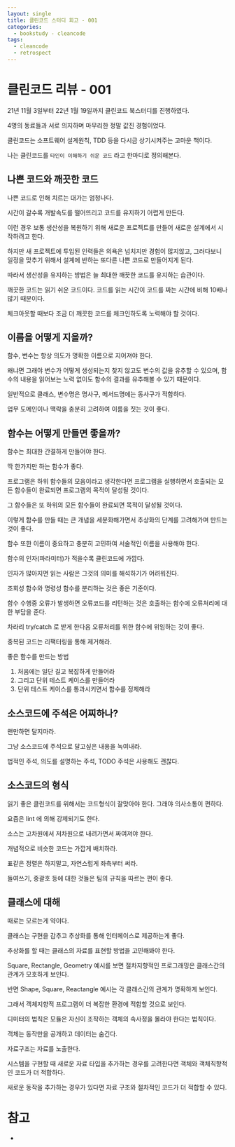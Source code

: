 ```yaml
---
layout: single
title: 클린코드 스터디 회고 - 001
categories: 
  - bookstudy - cleancode
tags: 
  - cleancode
  - retrospect
---
```


# 클린코드 리뷰 - 001

21년 11월 3일부터 22년 1월 19일까지 클린코드 북스터디를 진행하였다.

4명의 동료들과 서로 의지하며 마무리한 정말 값진 경험이었다.

클린코드는 소프트웨어 설계원칙, TDD 등을 다시금 상기시켜주는 고마운 책이다.

나는 클린코드를 `타인이 이해하기 쉬운 코드` 라고 한마디로 정의해본다.

## 나쁜 코드와 깨끗한 코드

나쁜 코드로 인해 치르는 대가는 엄청나다.

시간이 갈수록 개발속도를 떨어뜨리고 코드를 유지하기 어렵게 만든다.

이런 경우 보통 생산성을 복원하기 위해 새로운 프로젝트를 만들어 새로운 설계에서 시작하려고 한다.

하지만 새 프로젝트에 투입된 인력들은 의욕은 넘치지만 경험이 많지않고, 그러다보니 일정을 맞추기 위해서 설계에 반하는 또다른 나쁜 코드로 만들어지게 된다.

따라서 생산성을 유지하는 방법은 늘 최대한 깨끗한 코드를 유지하는 습관이다.

깨끗한 코드는 읽기 쉬운 코드이다. 코드를 읽는 시간이 코드를 짜는 시간에 비해 10배나 많기 때문이다.

체크아웃할 때보다 조금 더 깨끗한 코드를 체크인하도록 노력해야 할 것이다.

## 이름을 어떻게 지을까?

함수, 변수는 항상 의도가 명확한 이름으로 지어져야 한다.

왜냐면 그래야 변수가 어떻게 생성되는지 찾지 않고도 변수의 값을 유추할 수 있으며, 함수의 내용을 읽어보는 노력 없이도 함수의 결과를 유추해볼 수 있기 때문이다.

일반적으로 클래스, 변수명은 명사구, 메서드명에는 동사구가 적합하다.

업무 도메인이나 맥락을 충분히 고려하여 이름을 짓는 것이 좋다.

## 함수는 어떻게 만들면 좋을까?

함수는 최대한 간결하게 만들어야 한다.

딱 한가지만 하는 함수가 좋다.

프로그램은 하위 함수들의 모음이라고 생각한다면 프로그램을 실행하면서 호출되는 모든 함수들이 완료되면 프로그램의 목적이 달성될 것이다.

그 함수들은 또 하위의 모든 함수들이 완료되면 목적이 달성될 것이다.

이렇게 함수를 만들 때는 큰 개념을 세분화해가면서 추상화의 단계를 고려해가며 만드는 것이 좋다.

함수 또한 이름이 중요하고 충분히 고민하여 서술적인 이름을 사용해야 한다.

함수의 인자(파라미터)가 적을수록 클린코드에 가깝다.

인자가 많아지면 읽는 사람은 그것의 의미를 해석하기가 어려워진다.

조회성 함수와 명령성 함수를 분리하는 것은 좋은 기준이다.

함수 수행중 오류가 발생하면 오류코드를 리턴하는 것은 호출하는 함수에 오류처리에 대한 부담을 준다.

차라리 try/catch 로 받게 한다음 오류처리를 위한 함수에 위임하는 것이 좋다.

중복된 코드는 리팩터링을 통해 제거해라.

좋은 함수를 만드는 방법

1. 처음에는 일단 길고 복잡하게 만들어라
1. 그리고 단위 테스트 케이스를 만들어라
1. 단위 테스트 케이스를 통과시키면서 함수를 정제해라

## 소스코드에 주석은 어찌하나?

왠만하면 달지마라.

그냥 소스코드에 주석으로 달고싶은 내용을 녹여내라.

법적인 주석, 의도를 설명하는 주석, TODO 주석은 사용해도 괜찮다.

## 소스코드의 형식

읽기 좋은 클린코드를 위해서는 코드형식이 잘맞아야 한다. 그래야 의사소통이 편하다.

요즘은 lint 에 의해 강제되기도 한다.

소스는 고차원에서 저차원으로 내려가면서 짜여져야 한다.

개념적으로 비슷한 코드는 가깝게 배치하라.

표같은 정렬은 하지말고, 자연스럽게 좌측부터 써라.

들여쓰기, 중괄호 등에 대한 것들은 팀의 규칙을 따르는 편이 좋다.

## 클래스에 대해

때로는 모르는게 약이다.

클래스는 구현을 감추고 추상화를 통해 인터페이스로 제공하는게 좋다.

추상화를 할 때는 클래스의 자료를 표현할 방법을 고민해봐야 한다.

Square, Rectangle, Geometry 예시를 보면 절차지향적인 프로그래밍은 클래스간의 관계가 모호하게 보인다.

반면 Shape, Square, Reactangle 예시는 각 클래스간의 관계가 명확하게 보인다.

그래서 객체지향적 프로그램이 더 복잡한 환경에 적합할 것으로 보인다.

디미터의 법칙은 모듈은 자신이 조작하는 객체의 속사정을 몰라야 한다는 법칙이다.

객체는 동작만을 공개하고 데이터는 숨긴다.

자료구조는 자료를 노출한다.

시스템을 구현할 때 새로운 자료 타입을 추가하는 경우를 고려한다면 객체와 객체직향적인 코드가 더 적합하다.

새로운 동작을 추가하는 경우가 있다면 자료 구조와 절차적인 코드가 더 적합할 수 있다.

# 참고
- 
